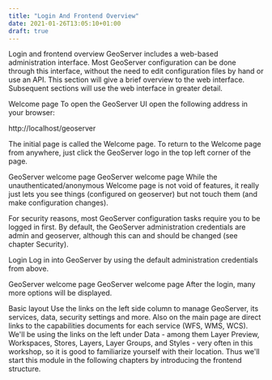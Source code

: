 ```yaml
---
title: "Login And Frontend Overview"
date: 2021-01-26T13:05:10+01:00
draft: true
---
```


Login and frontend overview
GeoServer includes a web-based administration interface. Most GeoServer configuration can be done through this interface, without the need to edit configuration files by hand or use an API. This section will give a brief overview to the web interface. Subsequent sections will use the web interface in greater detail.

Welcome page
To open the GeoServer UI open the following address in your browser:

http://localhost/geoserver

The initial page is called the Welcome page. To return to the Welcome page from anywhere, just click the GeoServer logo in the top left corner of the page.

GeoServer welcome page
GeoServer welcome page
While the unauthenticated/anonymous Welcome page is not void of features, it really just lets you see things (configured on geoserver) but not touch them (and make configuration changes).

For security reasons, most GeoServer configuration tasks require you to be logged in first. By default, the GeoServer administration credentials are admin and geoserver, although this can and should be changed (see chapter Security).

Login
Log in into GeoServer by using the default administration credentials from above.

GeoServer welcome page
GeoServer welcome page
After the login, many more options will be displayed.

Basic layout
Use the links on the left side column to manage GeoServer, its services, data, security settings and more. Also on the main page are direct links to the capabilities documents for each service (WFS, WMS, WCS). We'll be using the links on the left under Data - among them Layer Preview, Workspaces, Stores, Layers, Layer Groups, and Styles - very often in this workshop, so it is good to familiarize yourself with their location. Thus we'll start this module in the following chapters by introducing the frontend structure.